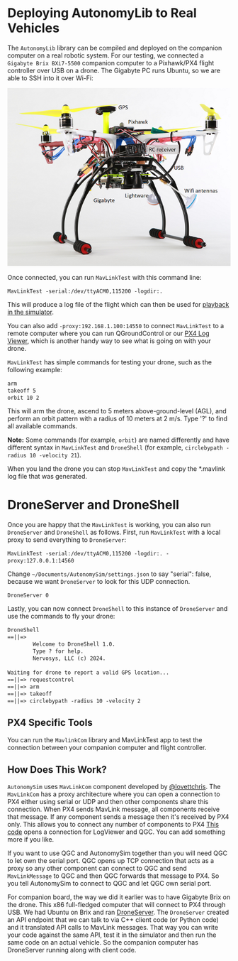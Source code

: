 # Deploying AutonomyLib to Real Vehicles

The `AutonomyLib` library can be compiled and deployed on the companion computer on a real robotic system. For our testing, we connected a `Gigabyte Brix BXi7-5500` companion computer to a Pixhawk/PX4 flight controller over USB on a drone. The Gigabyte PC runs Ubuntu, so we are able to SSH into it over Wi-Fi:

![Flamewheel](images/Flamewheel.png)

Once connected, you can run `MavLinkTest` with this command line:

```shell
MavLinkTest -serial:/dev/ttyACM0,115200 -logdir:. 
```

This will produce a log file of the flight which can then be used for [playback in the simulator](playback.md).

You can also add `-proxy:192.168.1.100:14550` to connect `MavLinkTest` to a remote computer where you can run QGroundControl or our [PX4 Log Viewer](log_viewer.md), which is another handy way to see what is going on with your drone.

`MavLinkTest` has simple commands for testing your drone, such as the following example:

```shell
arm
takeoff 5
orbit 10 2
```

This will arm the drone, ascend to 5 meters above-ground-level (AGL), and perform an orbit pattern with a radius of 10 meters at 2 m/s. Type '?' to find all available commands.

**Note:** Some commands (for example, `orbit`) are named differently and have different syntax in `MavLinkTest` and `DroneShell` (for example, `circlebypath -radius 10 -velocity 21`).

When you land the drone you can stop `MavLinkTest` and copy the *.mavlink log file that was generated.

# DroneServer and DroneShell

Once you are happy that the `MavLinkTest` is working, you can also run `DroneServer` and `DroneShell` as follows. First, run `MavLinkTest` with a local proxy to send everything to `DroneServer`:

```shell
MavLinkTest -serial:/dev/ttyACM0,115200 -logdir:. -proxy:127.0.0.1:14560
```

Change `~/Documents/AutonomySim/settings.json` to say "serial": false, because we want `DroneServer` to look for this UDP connection.

```shell
DroneServer 0
```

Lastly, you can now connect `DroneShell` to this instance of `DroneServer` and use the commands to fly your drone:

```shell
DroneShell
==||=>
        Welcome to DroneShell 1.0.
        Type ? for help.
        Nervosys, LLC (c) 2024.

Waiting for drone to report a valid GPS location...
==||=> requestcontrol
==||=> arm
==||=> takeoff
==||=> circlebypath -radius 10 -velocity 2
```

## PX4 Specific Tools

You can run the `MavlinkCom` library and MavLinkTest app to test the connection between your companion computer and flight controller.  

## How Does This Work?

`AutonomySim` uses `MavLinkCom` component developed by [@lovettchris](https://twitter.com/lovettchris). The `MavLinkCom` has a proxy architecture where you can open a connection to PX4 either using serial or UDP and then other components share this connection. When PX4 sends MavLink message, all components receive that message. If any component sends a message then it's received by PX4 only. This allows you to connect any number of components to PX4 [This code](https://github.com/nervosys/AutonomySim/blob/master/AutonomyLib/include/vehicles/multirotor/firmwares/mavlink/MavLinkMultirotorApi.hpp#L600) opens a connection for LogViewer and QGC. You can add something more if you like.

If you want to use QGC and AutonomySim together than you will need QGC to let own the serial port. QGC opens up TCP connection that acts as a proxy so any other component can connect to QGC and send `MavLinkMessage` to QGC and then QGC forwards that message to PX4. So you tell AutonomySim to connect to QGC and let QGC own serial port.

For companion board, the way we did it earlier was to have Gigabyte Brix on the drone. This x86 full-fledged computer that will connect to PX4 through USB. We had Ubuntu on Brix and ran [DroneServer](https://github.com/nervosys/AutonomySim/tree/master/DroneServer). The `DroneServer` created an API endpoint that we can talk to via C++ client code (or Python code) and it translated API calls to MavLink messages. That way you can write your code against the same API, test it in the simulator and then run the same code on an actual vehicle. So the companion computer has DroneServer running along with client code. 
